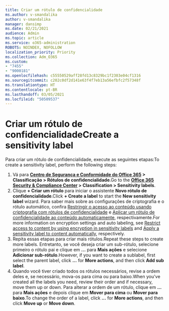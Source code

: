 ```yaml
---
title: Criar um rótulo de confidencialidade
ms.author: v-smandalika
author: v-smandalika
manager: dansimp
ms.date: 02/21/2021
audience: Admin
ms.topic: article
ms.service: o365-administration
ROBOTS: NOINDEX, NOFOLLOW
localization_priority: Priority
ms.collection: Adm_O365
ms.custom:
- "7455"
- "9000181"
ms.openlocfilehash: c55550529aff28fd13c8329bc1f2303e04cf1316
ms.sourcegitcommit: c202c0df2d141e63f4f7eb13a56efbfc2f57348f
ms.translationtype: HT
ms.contentlocale: pt-BR
ms.lasthandoff: 03/05/2021
ms.locfileid: "50509537"
---
```

# <a name="create-a-sensitivity-label"></a><span data-ttu-id="cf847-102">Criar um rótulo de confidencialidade</span><span class="sxs-lookup"><span data-stu-id="cf847-102">Create a sensitivity label</span></span>

<span data-ttu-id="cf847-103">Para criar um rótulo de confidencialidade, execute as seguintes etapas:</span><span class="sxs-lookup"><span data-stu-id="cf847-103">To create a sensitivity label, perform the following steps:</span></span>

1. <span data-ttu-id="cf847-104">Vá para **[Centro de Segurança e Conformidade do Office 365](https://sip.protection.office.com/) > Classificação > Rótulos de confidencialidade**.</span><span class="sxs-lookup"><span data-stu-id="cf847-104">Go to the **[Office 365 Security & Compliance Center](https://sip.protection.office.com/) > Classification > Sensitivity labels**.</span></span>
2. <span data-ttu-id="cf847-105">Clique **+ Criar um rótulo** para iniciar o assistente **Novo rótulo de confidencialidade**.</span><span class="sxs-lookup"><span data-stu-id="cf847-105">Click **+ Create a label** to start the **New sensitivity label** wizard.</span></span> <span data-ttu-id="cf847-106">Para saber mais sobre as configurações de criptografia e o rótulo automático, confira [Restringir o acesso ao conteúdo usando criptografia com rótulos de confidencialidade](https://docs.microsoft.com/microsoft-365/compliance/encryption-sensitivity-labels) e [Aplicar um rótulo de confidencialidade ao conteúdo automaticamente](https://docs.microsoft.com/microsoft-365/compliance/apply-sensitivity-label-automatically), respectivamente.</span><span class="sxs-lookup"><span data-stu-id="cf847-106">For more information on encryption settings and auto labeling, see [Restrict access to content by using encryption in sensitivity labels](https://docs.microsoft.com/microsoft-365/compliance/encryption-sensitivity-labels) and [Apply a sensitivity label to content automatically](https://docs.microsoft.com/microsoft-365/compliance/apply-sensitivity-label-automatically), respectively.</span></span>
3. <span data-ttu-id="cf847-107">Repita essas etapas para criar mais rótulos.</span><span class="sxs-lookup"><span data-stu-id="cf847-107">Repeat these steps to create more labels.</span></span> <span data-ttu-id="cf847-108">Entretanto, se você deseja criar um sub-rótulo, selecione primeiro o rótulo pai e clique em **...** para **Mais ações** e selecione **Adicionar sub-rótulo**.</span><span class="sxs-lookup"><span data-stu-id="cf847-108">However, if you want to create a sublabel, first select the parent label, click **...** for **More actions**, and then click **Add sub label**.</span></span>
4. <span data-ttu-id="cf847-109">Quando você tiver criado todos os rótulos necessários, revise a ordem deles e, se necessário, mova-os para cima ou para baixo.</span><span class="sxs-lookup"><span data-stu-id="cf847-109">When you've created all the labels you need, review their order and if necessary, move them up or down.</span></span> <span data-ttu-id="cf847-110">Para alterar a ordem de um rótulo, clique em **...** para **Mais ações** e depois clique em **Mover para cima** ou **Mover para baixo**.</span><span class="sxs-lookup"><span data-stu-id="cf847-110">To change the order of a label, click **...** for **More actions**, and then click **Move up** or **Move down**.</span></span> 
